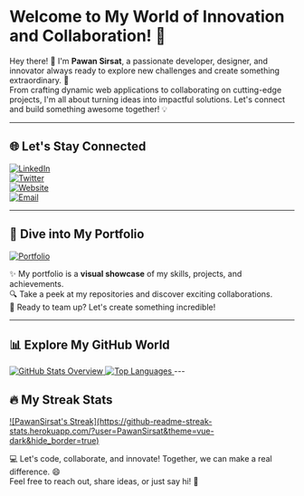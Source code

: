 # Welcome to My World of Innovation and Collaboration! 🌟  

Hey there! 👋 I'm **Pawan Sirsat**, a passionate developer, designer, and innovator always ready to explore new challenges and create something extraordinary. 🚀  
From crafting dynamic web applications to collaborating on cutting-edge projects, I'm all about turning ideas into impactful solutions. Let's connect and build something awesome together! 💡  

---

## 🌐 Let's Stay Connected  
[![LinkedIn](https://img.shields.io/badge/-LinkedIn-0077B5?style=for-the-badge&logo=LinkedIn&logoColor=white)](https://www.linkedin.com/in/pawan-sirsat-72a0ba174/)  
[![Twitter](https://img.shields.io/badge/-Twitter-1DA1F2?style=for-the-badge&logo=Twitter&logoColor=white)](https://twitter.com/sirsat_pawan)  
[![Website](https://img.shields.io/badge/-Website-FF5722?style=for-the-badge)](https://p1-sirsat.vercel.app/)  
[![Email](https://img.shields.io/badge/-Email-D14836?style=for-the-badge)](mailto:p1.sirsat1998@gmail.com)  

---

## 🎨 Dive into My Portfolio  
[![Portfolio](https://img.shields.io/badge/Portfolio-Visit-4CAF50?style=for-the-badge&logo=appveyor&logoColor=white)](https://p1-sirsat.vercel.app/)  

✨ My portfolio is a **visual showcase** of my skills, projects, and achievements.  
🔍 Take a peek at my repositories and discover exciting collaborations.  
🌟 Ready to team up? Let's create something incredible!  

---

## 📊 Explore My GitHub World  

<a href="https://github.com/PawanSirsat">
  <img src="https://github-readme-stats.vercel.app/api?username=PawanSirsat&show_icons=true&hide_border=true&theme=transparent" alt="GitHub Stats Overview" />
</a>  
<a href="https://github.com/PawanSirsat">
  <img src="https://github-readme-stats.vercel.app/api/top-langs/?username=PawanSirsat&layout=compact&theme=transparent" alt="Top Languages" />
</a>  
---

## 🔥 My Streak Stats  

<a href="https://github.com/PawanSirsat">
![PawanSirsat's Streak](https://github-readme-streak-stats.herokuapp.com/?user=PawanSirsat&theme=vue-dark&hide_border=true)
</a> 

💻 Let's code, collaborate, and innovate! Together, we can make a real difference. 😄  
Feel free to reach out, share ideas, or just say hi! 🚀  
